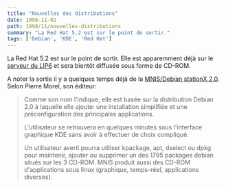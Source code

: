```yaml
---
title: "Nouvelles des distributions"
date: 1998-11-02
path: 1998/11/nouvelles-distributions
summary: "La Red Hat 5.2 est sur le point de sortir."
tags: ['Debian', 'KDE', 'Red Hat']
---
```


<P>
La Red Hat 5.2 est sur le point de sortir. Elle est apparemment déjà
sur le <A HREF="http://ftp.lip6.fr/pub/linux/distributions/redhat/redhat-5.2/">serveur du LIP6</A> et sera bientôt diffusée sous forme de CD-ROM.
</P>

<P>
A noter la sortie il y a quelques temps déjà de la
<A HREF="http://www.mnis.fr/home/logiciel/Slinux.html">MNIS/Debian stationX 2.0</A>. Selon Pierre Morel, son éditeur:
</P>

<BLOCKQUOTE>
<P>
Comme son nom l'indique, elle est
basée sur la distribution Debian 2.0
à laquelle elle ajoute: une installation simplifiée et une
préconfiguration des principales applications.
</P>

<P>
L'utilisateur se retrouvera en quelques minutes sous l'interface graphique KDE
sans avoir à effectuer de choix compliqué.
</P>

<P>
Un utilisateur averti pourra utiliser kpackage, apt, dselect ou dpkg pour
maintenir, ajouter ou supprimer un des 1795 packages debian situés sur
les 3 CD-ROM.  MNIS produit aussi des CD-ROM d'applications sous linux
(graphique, temps-réel, applications diverses).
</P>

</BLOCKQUOTE>


